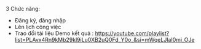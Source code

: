 3 Chức năng:
- Đăng ký, đăng nhập
- Lên lịch công việc
- Trao đổi tài liệu
Demo kết quả : https://youtube.com/playlist?list=PLAvx4Rn9kMb29kl9iLu0XB2uQ0Fd_Y0o_&si=mWqeLJlaI0mi_OJe
